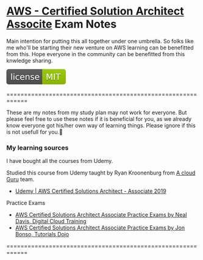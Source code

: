 # [AWS - Certified Solution Architect Associte](https://aws.amazon.com/training/path-architecting/) Exam Notes
Main intention for putting this all together under one umbrella. So folks like me who'll be starting their new venture on AWS learning can be benefitted from this. Hope everyone in the community can be benefitted from this knwledge sharing.

![License](https://github.com/amirsh-jain/AWS-CSAA-Study-Notes/blob/master/AWS-CSAA-Study-Notes.svg)

============================================================

These are my notes from my study plan may not work for everyone. But please feel free to use these notes if it is beneficial for you, as we already know everyone got his/her own way of learning things. Please ignore if this is not usefull for you.🙏

### My learning sources
I have bought all the courses from Udemy.

Studied this course from Udemy taught by Ryan Kroonenburg from [A cloud Guru](https://acloud.guru/) team.
* [Udemy | AWS Certified Solutions Architect - Associate 2019](https://www.udemy.com/aws-certified-solutions-architect-associate/)

Practice Exams
* [AWS Certified Solutions Architect Associate Practice Exams by Neal Davis, Digital Cloud Training](https://www.udemy.com/course/aws-certified-solutions-architect-associate-practice-tests-k/)
* [AWS Certified Solutions Architect Associate Practice Exams by  Jon Bonso, Tutorials Dojo](https://www.udemy.com/aws-certified-solutions-architect-associate-amazon-practice-exams/)


============================================================
